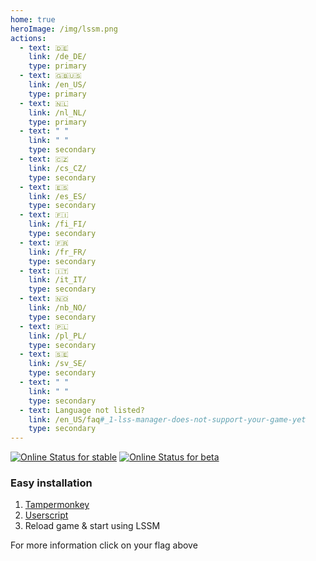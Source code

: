 ```yaml
---
home: true
heroImage: /img/lssm.png
actions:
  - text: 🇩🇪
    link: /de_DE/
    type: primary
  - text: 🇬🇧🇺🇸
    link: /en_US/
    type: primary
  - text: 🇳🇱
    link: /nl_NL/
    type: primary
  - text: " "
    link: " "
    type: secondary
  - text: 🇨🇿
    link: /cs_CZ/
    type: secondary
  - text: 🇪🇸
    link: /es_ES/
    type: secondary
  - text: 🇫🇮
    link: /fi_FI/
    type: secondary
  - text: 🇫🇷
    link: /fr_FR/
    type: secondary
  - text: 🇮🇹
    link: /it_IT/
    type: secondary
  - text: 🇳🇴
    link: /nb_NO/
    type: secondary
  - text: 🇵🇱
    link: /pl_PL/
    type: secondary
  - text: 🇸🇪
    link: /sv_SE/
    type: secondary
  - text: " "
    link: " "
    type: secondary
  - text: Language not listed?
    link: /en_US/faq#_1-lss-manager-does-not-support-your-game-yet
    type: secondary
---
```


<!-- Do NOT edit anything above this line! Any edits will be removed as content is auto generated! -->

[![Online Status for stable](https://status.lss-manager.de/api/badge/71/status?style=flat&upLabel=online&downLabel=offline&label=stable)][lssm.status] [![Online Status for beta](https://status.lss-manager.de/api/badge/72/status?style=flat&upLabel=online&downLabel=offline&label=beta)][lssm.status]

### Easy installation

1. [Tampermonkey][tampermonkey]
2. [Userscript][lssm.userscript]
3. Reload game & start using LSSM

For more information click on your flag above

<!-- ==START_FOOTER== Do NOT edit anything below this line! Any edits will be removed as content is auto generated! -->
[lssm.status]: https://status.lss-manager.de/
[lssm.discord]: https://discord.gg/RcTNjpB
[lssm.userscript]: https://v4.lss-manager.de/lssm-v4.user.js
[lssm.donations]: https://donate.lss-manager.de/
[tampermonkey]: https://tampermonkey.net/